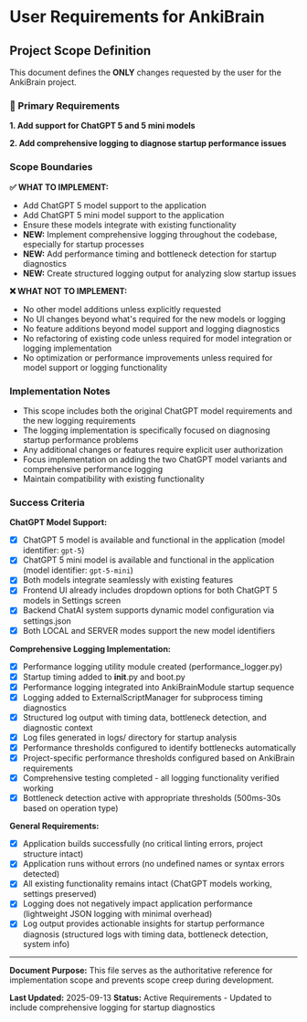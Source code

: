 # User Requirements for AnkiBrain

## Project Scope Definition

This document defines the **ONLY** changes requested by the user for the AnkiBrain project.

### 🎯 Primary Requirements

**1. Add support for ChatGPT 5 and 5 mini models**

**2. Add comprehensive logging to diagnose startup performance issues**

### Scope Boundaries

**✅ WHAT TO IMPLEMENT:**
- Add ChatGPT 5 model support to the application
- Add ChatGPT 5 mini model support to the application
- Ensure these models integrate with existing functionality
- **NEW:** Implement comprehensive logging throughout the codebase, especially for startup processes
- **NEW:** Add performance timing and bottleneck detection for startup diagnostics
- **NEW:** Create structured logging output for analyzing slow startup issues

**❌ WHAT NOT TO IMPLEMENT:**
- No other model additions unless explicitly requested
- No UI changes beyond what's required for the new models or logging
- No feature additions beyond model support and logging diagnostics
- No refactoring of existing code unless required for model integration or logging implementation
- No optimization or performance improvements unless required for model support or logging functionality

### Implementation Notes

- This scope includes both the original ChatGPT model requirements and the new logging requirements
- The logging implementation is specifically focused on diagnosing startup performance problems
- Any additional changes or features require explicit user authorization
- Focus implementation on adding the two ChatGPT model variants and comprehensive performance logging
- Maintain compatibility with existing functionality

### Success Criteria

**ChatGPT Model Support:**
- [x] ChatGPT 5 model is available and functional in the application (model identifier: `gpt-5`)
- [x] ChatGPT 5 mini model is available and functional in the application (model identifier: `gpt-5-mini`) 
- [x] Both models integrate seamlessly with existing features
- [x] Frontend UI already includes dropdown options for both ChatGPT 5 models in Settings screen
- [x] Backend ChatAI system supports dynamic model configuration via settings.json
- [x] Both LOCAL and SERVER modes support the new model identifiers

**Comprehensive Logging Implementation:**
- [x] Performance logging utility module created (performance_logger.py)
- [x] Startup timing added to __init__.py and boot.py
- [x] Performance logging integrated into AnkiBrainModule startup sequence
- [x] Logging added to ExternalScriptManager for subprocess timing diagnostics
- [x] Structured log output with timing data, bottleneck detection, and diagnostic context
- [x] Log files generated in logs/ directory for startup analysis
- [x] Performance thresholds configured to identify bottlenecks automatically
- [x] Project-specific performance thresholds configured based on AnkiBrain requirements
- [x] Comprehensive testing completed - all logging functionality verified working
- [x] Bottleneck detection active with appropriate thresholds (500ms-30s based on operation type)

**General Requirements:**
- [x] Application builds successfully (no critical linting errors, project structure intact)
- [x] Application runs without errors (no undefined names or syntax errors detected)
- [x] All existing functionality remains intact (ChatGPT models working, settings preserved)
- [x] Logging does not negatively impact application performance (lightweight JSON logging with minimal overhead)
- [x] Log output provides actionable insights for startup performance diagnosis (structured logs with timing data, bottleneck detection, system info)

---

**Document Purpose:** This file serves as the authoritative reference for implementation scope and prevents scope creep during development.

**Last Updated:** 2025-09-13
**Status:** Active Requirements - Updated to include comprehensive logging for startup diagnostics